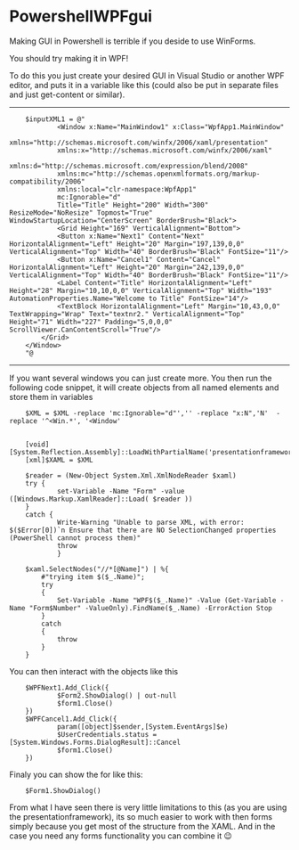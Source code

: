 # PowershellWPFgui

Making GUI in Powershell is terrible if you deside to use WinForms. 

You should try making it in WPF!

To do this you just create your desired GUI in Visual Studio or another WPF editor, and puts it in a variable like this 
(could also be put in separate files and just get-content or similar).

-------------

        $inputXML1 = @"
                <Window x:Name="MainWindow1" x:Class="WpfApp1.MainWindow"
                xmlns="http://schemas.microsoft.com/winfx/2006/xaml/presentation"
                xmlns:x="http://schemas.microsoft.com/winfx/2006/xaml"
                xmlns:d="http://schemas.microsoft.com/expression/blend/2008"
                xmlns:mc="http://schemas.openxmlformats.org/markup-compatibility/2006"
                xmlns:local="clr-namespace:WpfApp1"
                mc:Ignorable="d"
                Title="Title" Height="200" Width="300" ResizeMode="NoResize" Topmost="True" WindowStartupLocation="CenterScreen" BorderBrush="Black">
                <Grid Height="169" VerticalAlignment="Bottom">
                <Button x:Name="Next1" Content="Next" HorizontalAlignment="Left" Height="20" Margin="197,139,0,0" VerticalAlignment="Top" Width="40" BorderBrush="Black" FontSize="11"/>
                <Button x:Name="Cancel1" Content="Cancel" HorizontalAlignment="Left" Height="20" Margin="242,139,0,0" VerticalAlignment="Top" Width="40" BorderBrush="Black" FontSize="11"/>
                <Label Content="Title" HorizontalAlignment="Left" Height="28" Margin="10,10,0,0" VerticalAlignment="Top" Width="193" AutomationProperties.Name="Welcome to Title" FontSize="14"/>
                <TextBlock HorizontalAlignment="Left" Margin="10,43,0,0" TextWrapping="Wrap" Text="textnr2." VerticalAlignment="Top" Height="71" Width="227" Padding="5,0,0,0" ScrollViewer.CanContentScroll="True"/>
            </Grid>
        </Window>
        "@   

------------------------------------------

If you want several windows you can just create more.
You then run the following code snippet, it will create objects from all named elements and store them in variables

        $XML = $XML -replace 'mc:Ignorable="d"','' -replace "x:N",'N'  -replace '^<Win.*', '<Window'


        [void][System.Reflection.Assembly]::LoadWithPartialName('presentationframework')
        [xml]$XAML = $XML

        $reader = (New-Object System.Xml.XmlNodeReader $xaml)
        try { 
                set-Variable -Name "Form" -value ([Windows.Markup.XamlReader]::Load( $reader ))
        }
        catch {
                Write-Warning "Unable to parse XML, with error: $($Error[0])`n Ensure that there are NO SelectionChanged properties                     (PowerShell cannot process them)"
                throw
                }

        $xaml.SelectNodes("//*[@Name]") | %{
            #"trying item $($_.Name)";
            try 
            {
                Set-Variable -Name "WPF$($_.Name)" -Value (Get-Variable -Name "Form$Number" -ValueOnly).FindName($_.Name) -ErrorAction Stop
            }
            catch
            {
                throw
            }
        }

You can then interact with the objects like this

        $WPFNext1.Add_Click({
                $Form2.ShowDialog() | out-null
                $form1.Close()
        })
        $WPFCancel1.Add_Click({
                param([object]$sender,[System.EventArgs]$e)
                $UserCredentials.status = [System.Windows.Forms.DialogResult]::Cancel
                $form1.Close()   
        })

Finaly you can show the for like this:

        $Form1.ShowDialog() 

From what I have seen there is very little limitations to this (as you are using the presentationframework), its so much easier to work with then forms simply because you get most of the structure from the XAML. And in the case you need any forms functionality you can combine it 😉

